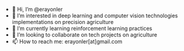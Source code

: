 - 👋 Hi, I’m @erayonler
- 👀 I’m interested in deep learning and computer vision technologies implementations on precision agriculture
- 🌱 I’m currently learning reinforcement learning practices
- 💞️ I’m looking to collaborate on tech projects on agriculture
- 📫 How to reach me: erayonler[at]gmail.com

<!---
erayonler/erayonler is a ✨ special ✨ repository because its `README.md` (this file) appears on your GitHub profile.
You can click the Preview link to take a look at your changes.
--->
